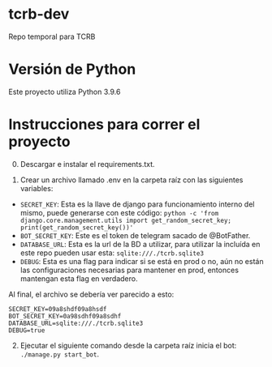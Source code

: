 # tcrb-dev
Repo temporal para TCRB

# Versión de Python
Este proyecto utiliza Python 3.9.6

# Instrucciones para correr el proyecto

0. Descargar e instalar el requirements.txt.
   
1. Crear un archivo llamado .env en la carpeta raíz con las siguientes variables:

- `SECRET_KEY`: Esta es la llave de django para funcionamiento interno del mismo, puede generarse con este código: `python -c 'from django.core.management.utils import get_random_secret_key; print(get_random_secret_key())'`
- `BOT_SECRET_KEY`: Este es el token de telegram sacado de @BotFather.
- `DATABASE_URL`: Esta es la url de la BD a utilizar, para utilizar la incluída en este repo pueden usar esta: `sqlite:///./tcrb.sqlite3`
- `DEBUG`: Esta es una flag para indicar si se está en prod o no, aún no están las configuraciones necesarias para mantener en prod, entonces mantengan esta flag en verdadero.

Al final, el archivo se debería ver parecido a esto:

```
SECRET_KEY=09a8shdf09a8hsdf
BOT_SECRET_KEY=0a98sdhf09a8sdhf
DATABASE_URL=sqlite:///./tcrb.sqlite3
DEBUG=true
```

2. Ejecutar el siguiente comando desde la carpeta raíz inicia el bot: `./manage.py start_bot`.

